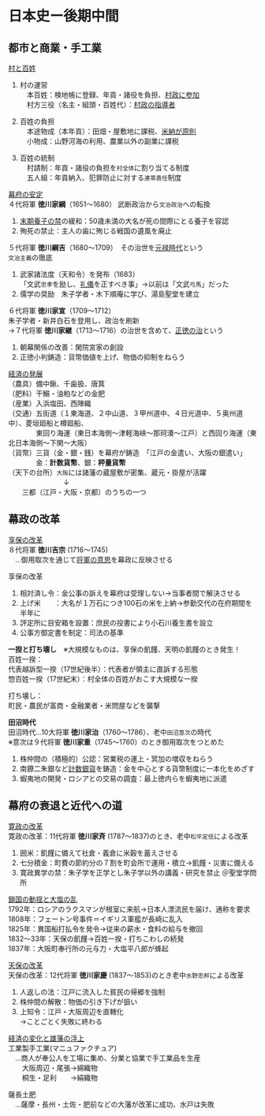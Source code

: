 # 日本史ー後期中間  

## 都市と商業・手工業  
[村と百姓](01村と百姓.html)  
1. 村の運営  
　本百姓：検地帳に登録、年貢・諸役を負担、<u>村政に参加</u>  
　村方三役（名主・組頭・百姓代）：<u>村政の指導者</u>  

2. 百姓の負担  
　本途物成（本年貢）：田畑・屋敷地に課税、<u>米納が原則</u>  
　小物成：山野河海の利用、農業以外の副業に課税  

3. 百姓の統制  
　村請制：年貢・諸役の負担を`村全体`に割り当てる制度  
　五人組：年貢納入、犯罪防止に対する`連帯責任`制度  

[幕府の安定](02幕府の安定.html)  
４代将軍 **徳川家綱**（1651〜1680） 
武断政治から`文治政治`への転換  
1. <u>末期養子の禁</u>の緩和：50歳未満の大名が死の間際にとる養子を容認  
2. 殉死の禁止：主人の歯に殉じる戦国の遺風を廃止

５代将軍 **徳川綱吉**（1680〜1709）　その治世を<u>元禄時代</u>という  
`文治主義`の徹底  
1. 武家諸法度（天和令）を発布（1683）  
「文武`忠孝`を励し、<u>礼儀</u>を正すべき事」→以前は「文武`弓馬`」だった  
2. 儒学の奨励　朱子学者・木下順庵に学び、湯島聖堂を建立  

６代将軍 **徳川家宣**（1709〜1712）  
朱子学者・新井白石を登用し、政治を刷新  
→７代将軍 **徳川家継**（1713〜1716）の治世を含めて、<u>正徳の治</u>という  
1. 朝幕関係の改善：閑院宮家の創設  
2. 正徳小判鋳造：貨幣価値を上げ、物価の抑制をねらう  

[経済の発展](03経済の発展.html)  
（農具）備中鍬、千歯扱、唐箕  
（肥料）干鰯・油粕などの金肥  
（産業）入浜塩田、西陣織  
（交通）五街道（１東海道、２中山道、３甲州道中、４日光道中、５奥州道中）、菱垣廻船と樽廻船、  
　　　　東回り海運（東日本海側〜津軽海峡〜那珂湊〜江戸）と西回り海運（東北日本海側〜下関〜大阪）  
（貨幣）三貨（金・銀・銭）を幕府が鋳造　「江戸の金遣い、大阪の銀遣い」  
　　　　金：**計数貨幣**、銀：**秤量貨幣**  
（天下の台所）`大阪`には諸藩の蔵屋敷が密集、蔵元・掛屋が活躍  
　　　　　　　　↓  
　　三都（江戸・大阪・京都）のうちの一つ  
 
## 幕政の改革  
[享保の改革](04享保の改革.html)  
８代将軍 **徳川吉宗** (1716〜1745)  
　…御用取次を通じて<u>将軍の意思</u>を幕政に反映させる  

享保の改革
1. 相対済し令：金公事の訴えを幕府は受理しない→当事者間で解決させる  
2. 上げ米　　：大名が１万石につき100石の米を上納→参勤交代の在府期間を半年に  
3. 評定所に目安箱を設置：庶民の投書により小石川養生書を設立  
4. 公事方御定書を制定：司法の基準  

**一揆と打ち壊し**　※大規模なものは、享保の飢饉、天明の飢饉のとき発生！  
百姓一揆：  
代表越訴型一揆（17世紀後半）：代表者が領主に直訴する形態  
惣百姓一揆（17世紀末）：村全体の百姓がおこす大規模な一揆  

打ち壊し：  
町民・農民が富商・金融業者・米問屋などを襲撃  

**田沼時代**  
田沼時代…10大将軍 **徳川家治**（1760〜1786）、老中`田沼意次`の時代  
※意次は９代将軍 **徳川家重**（1745〜1760）のとき御用取次をつとめた  

1. 株仲間の（積極的）公認：営業税の運上・冥加の増収をねらう  
2. 南鐐二朱銀など<u>計数銀貨</u>を鋳造：金を中心とする貨幣制度に一本化をめざす  
3. 蝦夷地の開発・ロシアとの交易の調査：最上徳内らを蝦夷地に派遣  

## 幕府の衰退と近代への道  
[寛政の改革](寛政の改革.html)  
寛政の改革：11代将軍 **徳川家斉** (1787〜1837)のとき、老中`松平定信`による改革  
1. 囲米：飢饉に備えて社倉・義倉に米穀を蓄えさせる  
2. 七分積金：町費の節約分の７割を町会所で運用・積立→飢饉・災害に備える  
3. 寛政異学の禁：朱子学を正学とし朱子学以外の講義・研究を禁止 ＠聖堂学問所  

[鎖国の動揺と大塩の乱](鎖国の動揺と大塩の乱.html)  
1792年：ロシアのラクスマンが根室に来航→日本人漂流民を届け、通称を要求  
1808年：フェートン号事件＝イギリス軍艦が長崎に乱入  
1825年：異国船打払令を発令→従来の薪水・食料の給与を撤回  
1832〜33年：天保の飢饉→百姓一揆・打ちこわしの続発  
1837年：大阪町奉行所の元与力・大塩平八郎が蜂起  

[天保の改革](天保の改革.html)  
天保の改革：12代将軍 **徳川家慶** (1837〜1853)のとき老中`水野忠邦`による改革  
1. 人返しの法：江戸に流入した貧民の帰郷を強制  
2. 株仲間の解散：物価の引き下げが狙い  
3. 上知令：江戸・大阪周辺を直轄化  
→ことごとく失敗に終わる  

[経済の変化と雄藩の浮上](経済の変化と雄藩の浮上.html)  
工業製手工業(マニュファクチュア)  
　…商人が奉公人を工場に集め、分業と協業で手工業品を生産  
　　大阪周辺・尾張→綿織物  
　　桐生・足利　　→絹織物  

薩長土肥  
　…薩摩・長州・土佐・肥前などの大藩が改革に成功、水戸は失敗